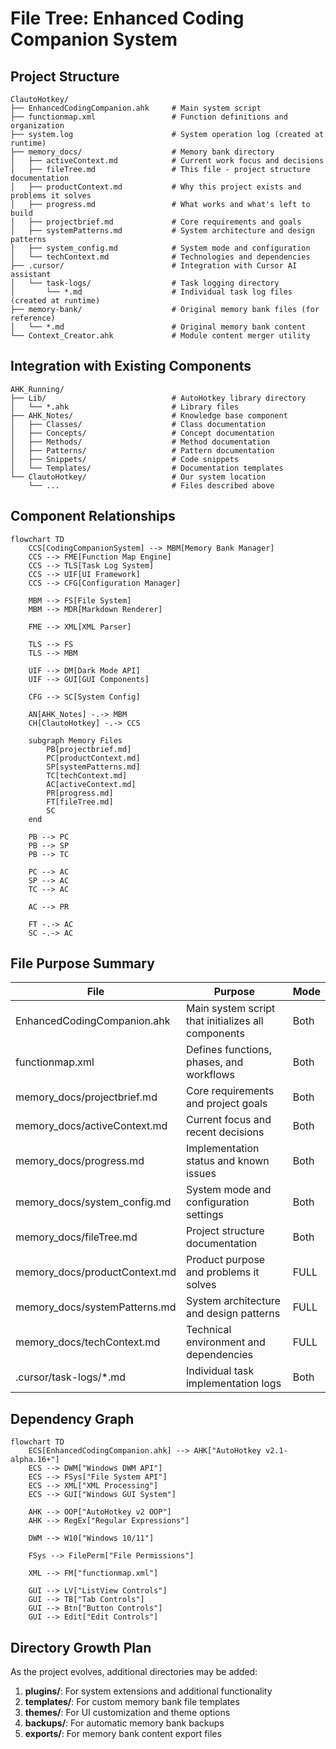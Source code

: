 # File Tree: Enhanced Coding Companion System

## Project Structure

```
ClautoHotkey/
├── EnhancedCodingCompanion.ahk     # Main system script
├── functionmap.xml                 # Function definitions and organization
├── system.log                      # System operation log (created at runtime)
├── memory_docs/                    # Memory bank directory
│   ├── activeContext.md            # Current work focus and decisions
│   ├── fileTree.md                 # This file - project structure documentation
│   ├── productContext.md           # Why this project exists and problems it solves
│   ├── progress.md                 # What works and what's left to build
│   ├── projectbrief.md             # Core requirements and goals
│   ├── systemPatterns.md           # System architecture and design patterns
│   ├── system_config.md            # System mode and configuration
│   └── techContext.md              # Technologies and dependencies
├── .cursor/                        # Integration with Cursor AI assistant
│   └── task-logs/                  # Task logging directory
│       └── *.md                    # Individual task log files (created at runtime)
├── memory-bank/                    # Original memory bank files (for reference)
│   └── *.md                        # Original memory bank content
└── Context_Creator.ahk             # Module content merger utility
```

## Integration with Existing Components

```
AHK_Running/
├── Lib/                            # AutoHotkey library directory
│   └── *.ahk                       # Library files
├── AHK_Notes/                      # Knowledge base component
│   ├── Classes/                    # Class documentation
│   ├── Concepts/                   # Concept documentation
│   ├── Methods/                    # Method documentation
│   ├── Patterns/                   # Pattern documentation
│   ├── Snippets/                   # Code snippets
│   └── Templates/                  # Documentation templates
└── ClautoHotkey/                   # Our system location
    └── ...                         # Files described above
```

## Component Relationships

```mermaid
flowchart TD
    CCS[CodingCompanionSystem] --> MBM[Memory Bank Manager]
    CCS --> FME[Function Map Engine]
    CCS --> TLS[Task Log System]
    CCS --> UIF[UI Framework]
    CCS --> CFG[Configuration Manager]
    
    MBM --> FS[File System]
    MBM --> MDR[Markdown Renderer]
    
    FME --> XML[XML Parser]
    
    TLS --> FS
    TLS --> MBM
    
    UIF --> DM[Dark Mode API]
    UIF --> GUI[GUI Components]
    
    CFG --> SC[System Config]
    
    AN[AHK_Notes] -.-> MBM
    CH[ClautoHotkey] -.-> CCS
    
    subgraph Memory Files
        PB[projectbrief.md]
        PC[productContext.md]
        SP[systemPatterns.md]
        TC[techContext.md]
        AC[activeContext.md]
        PR[progress.md]
        FT[fileTree.md]
        SC
    end
    
    PB --> PC
    PB --> SP
    PB --> TC
    
    PC --> AC
    SP --> AC
    TC --> AC
    
    AC --> PR
    
    FT -.-> AC
    SC -.-> AC
```

## File Purpose Summary

| File | Purpose | Mode |
|------|---------|------|
| EnhancedCodingCompanion.ahk | Main system script that initializes all components | Both |
| functionmap.xml | Defines functions, phases, and workflows | Both |
| memory_docs/projectbrief.md | Core requirements and project goals | Both |
| memory_docs/activeContext.md | Current focus and recent decisions | Both |
| memory_docs/progress.md | Implementation status and known issues | Both |
| memory_docs/system_config.md | System mode and configuration settings | Both |
| memory_docs/fileTree.md | Project structure documentation | Both |
| memory_docs/productContext.md | Product purpose and problems it solves | FULL |
| memory_docs/systemPatterns.md | System architecture and design patterns | FULL |
| memory_docs/techContext.md | Technical environment and dependencies | FULL |
| .cursor/task-logs/*.md | Individual task implementation logs | Both |

## Dependency Graph

```mermaid
flowchart TD
    ECS[EnhancedCodingCompanion.ahk] --> AHK["AutoHotkey v2.1-alpha.16+"]
    ECS --> DWM["Windows DWM API"]
    ECS --> FSys["File System API"]
    ECS --> XML["XML Processing"]
    ECS --> GUI["Windows GUI System"]
    
    AHK --> OOP["AutoHotkey v2 OOP"]
    AHK --> RegEx["Regular Expressions"]
    
    DWM --> W10["Windows 10/11"]
    
    FSys --> FilePerm["File Permissions"]
    
    XML --> FM["functionmap.xml"]
    
    GUI --> LV["ListView Controls"]
    GUI --> TB["Tab Controls"]
    GUI --> Btn["Button Controls"]
    GUI --> Edit["Edit Controls"]
```

## Directory Growth Plan

As the project evolves, additional directories may be added:

1. **plugins/**: For system extensions and additional functionality
2. **templates/**: For custom memory bank file templates
3. **themes/**: For UI customization and theme options
4. **backups/**: For automatic memory bank backups
5. **exports/**: For memory bank content export files
